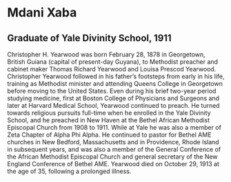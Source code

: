 # Mdani Xaba
## Graduate of Yale Divinity School, 1911
Christopher H. Yearwood was born February 28, 1878 in Georgetown, British Guiana (capital of present-day Guyana), to Methodist preacher and cabinet maker Thomas Richard Yearwood and Louisa Prescod Yearwood. Christopher Yearwood followed in his father’s footsteps from early in his life, training as Methodist minister and attending Queens College in Georgetown before moving to the United States. Even during his brief two-year period studying medicine, first at Boston College of Physicians and Surgeons and later at Harvard Medical School, Yearwood continued to preach. He turned towards religious pursuits full-time when he enrolled in the Yale Divinity School, and he preached in New Haven at the Bethel African Methodist Episcopal Church from 1908 to 1911. While at Yale he was also a member of Zeta Chapter of Alpha Phi Alpha. He continued to pastor for Bethel AME churches in New Bedford, Massachusetts and in Providence, Rhode Island in subsequent years, and was also a member of the General Conference of the African Methodist Episcopal Church and general secretary of the New England Conference of Bethel AME. Yearwood died on October 29, 1913 at the age of 35, following a prolonged illness.
